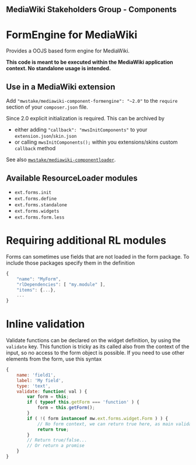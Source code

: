## MediaWiki Stakeholders Group - Components
# FormEngine for MediaWiki

Provides a OOJS based form engine for MediaWiki.

**This code is meant to be executed within the MediaWiki application context. No standalone usage is intended.**

## Use in a MediaWiki extension

Add `"mwstake/mediawiki-component-formengine": "~2.0"` to the `require` section of your `composer.json` file.

Since 2.0 explicit initialization is required. This can be archived by
- either adding `"callback": "mwsInitComponents"` to your `extension.json`/`skin.json`
- or calling `mwsInitComponents();` within you extensions/skins custom `callback` method

See also [`mwstake/mediawiki-componentloader`](https://github.com/hallowelt/mwstake-mediawiki-componentloader).

## Available ResourceLoader modules
- `ext.forms.init`
- `ext.forms.define`
- `ext.forms.standalone`
- `ext.forms.widgets`
- `ext.forms.form.less`

# Requiring additional RL modules
Forms can sometimes use fields that are not loaded in the form package.
To include those packages specify them in the definition

```js
{
	"name": "MyForm",
	"rlDependencies": [ "my.module" ],
	"items": {...},
	...
}
```

# Inline validation
Validate functions can be declared on the widget definition, by using the `validate` key.
This function is tricky as its called also from the context of the input, so no access to the 
form object is possible. If you need to use other elements from the form, use this syntax

```js
{
	name: 'field1',
	label: 'My field',
	type: 'text',
	validate: function( val ) {
		var form = this;
		if ( typeof this.getForm === 'function' ) {
			form = this.getForm();
		}
		if ( !( form instanceof mw.ext.forms.widget.Form ) ) {
			// No form context, we can return true here, as main validation on submit will kick in
			return true;
		}
		// Return true/false...
		// Or return a promise
	}
}
```
